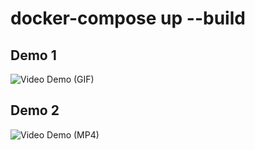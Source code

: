 # docker-compose up --build

## Demo 1
![Video Demo (GIF)](./media/app-venta-de-garage.gif)

## Demo 2
![Video Demo (MP4)](./media/app-venta-de-garage.gif)

